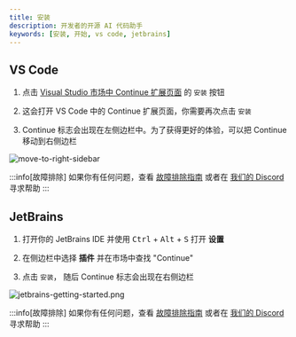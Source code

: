 ```yaml
---
title: 安装
description: 开发者的开源 AI 代码助手
keywords: [安装, 开始, vs code, jetbrains]
---
```


## VS Code

1. 点击 [Visual Studio 市场中 Continue 扩展页面](https://marketplace.visualstudio.com/items?itemName=Continue.continue) 的 `安装` 按钮

2. 这会打开 VS Code 中的 Continue 扩展页面，你需要再次点击 `安装`

3. Continue 标志会出现在左侧边栏中。为了获得更好的体验，可以把 Continue 移动到右侧边栏

![move-to-right-sidebar](/img/move-to-right-sidebar.gif)

:::info[故障排除]
如果你有任何问题，查看 [故障排除指南](troubleshooting.md) 或者在 [我们的 Discord](https://discord.gg/NWtdYexhMs) 寻求帮助
:::

## JetBrains

1. 打开你的 JetBrains IDE 并使用 <kbd>Ctrl</kbd> + <kbd>Alt</kbd> + <kbd>S</kbd> 打开 **设置**

2. 在侧边栏中选择 **插件** 并在市场中查找 "Continue"

3. 点击 `安装`， 随后 Continue 标志会出现在右侧边栏

![jetbrains-getting-started.png](/img/jetbrains-getting-started.png)

:::info[故障排除]
如果你有任何问题，查看 [故障排除指南](troubleshooting.md) 或者在 [我们的 Discord](https://discord.com/invite/EfJEfdFnDQ) 寻求帮助
:::
